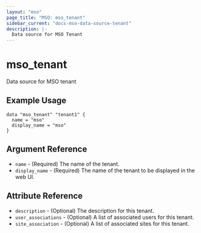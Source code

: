 ```yaml
---
layout: "mso"
page_title: "MSO: mso_tenant"
sidebar_current: "docs-mso-data-source-tenant"
description: |-
  Data source for MSO Tenant
---
```


# mso_tenant #

Data source for MSO tenant

## Example Usage ##

```hcl
data "mso_tenant" "tenant1" {
  name = "mso"
  display_name = "mso"
}
```

## Argument Reference ##

* `name` - (Required) The name of the tenant.
* `display_name` - (Required) The name of the tenant to be displayed in the web UI.

## Attribute Reference ##

* `description` - (Optional) The description for this tenant.
* `user_associations` - (Optional) A list of associated users for this tenant.
* `site_association` - (Optional) A list of associated sites for this tenant.
